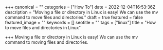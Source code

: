 +++
canonical = ""
categories = ["How To"]
date = 2022-12-04T16:53:36Z
description = "Moving a file or directory in Linux is easy! We can use the mv command to move files and directories."
draft = true
featured = false
featured_image = ""
keywords = []
seotitle = ""
tags = ["linux"]
title = "How to move files and directories in Linux"

+++
Moving a file or directory in Linux is easy! We can use the mv command to moving files and directories.